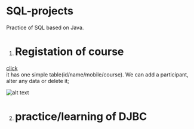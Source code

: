 # SQL-projects

Practice of SQL based on Java.

1. <H1>Registation of course</H1>
[click](https://github.com/self-harm/SQL-projects/tree/main/RegistrationCourse) 
<br>
it has one simple table(id/name/mobile/course). We can add a participant, alter any data or delete it;

![alt text](https://github.com/self-harm/SQL-projects/blob/main/SQL.PNG?raw=true)

2. <H1>practice/learning of DJBC</H1>
